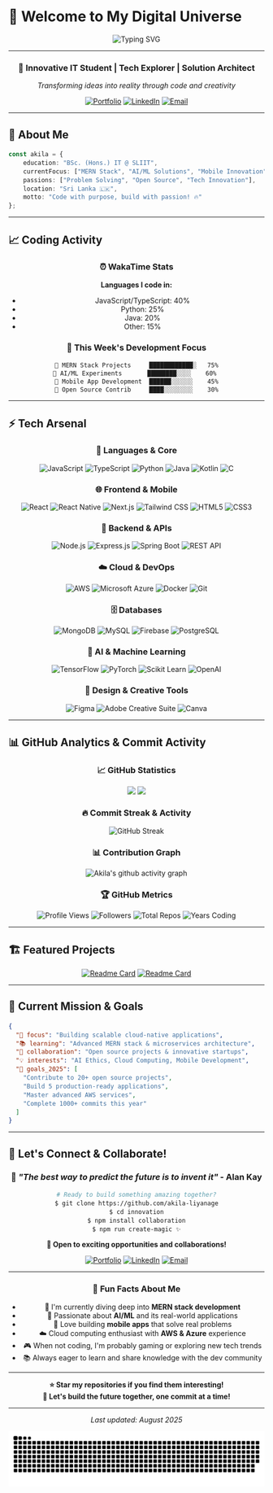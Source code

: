 # 🚀 Welcome to My Digital Universe

<div align="center">

![Typing SVG](https://readme-typing-svg.herokuapp.com?font=Orbitron&size=30&duration=3000&pause=1000&color=00D4FF&center=true&vCenter=true&width=600&lines=Hi%2C+I'm+Akila+Liyanage;Full-Stack+Developer;Cloud+%26+AI+Enthusiast;Always+Learning%2C+Always+Building)

</div>

---

<div align="center">

### 🌟 **Innovative IT Student | Tech Explorer | Solution Architect**
*Transforming ideas into reality through code and creativity*

[![Portfolio](https://img.shields.io/badge/🌐_Portfolio-00D4FF?style=for-the-badge&logoColor=white)](https://akila-liyanage.vercel.app/)
[![LinkedIn](https://img.shields.io/badge/LinkedIn-0077B5?style=for-the-badge&logo=linkedin&logoColor=white)](https://linkedin.com/in/akila-liyanage)
[![Email](https://img.shields.io/badge/Email-D14836?style=for-the-badge&logo=gmail&logoColor=white)](mailto:akilaimalsha@gmail.com)

</div>

---

## 🎯 **About Me**

```typescript
const akila = {
    education: "BSc. (Hons.) IT @ SLIIT",
    currentFocus: ["MERN Stack", "AI/ML Solutions", "Mobile Innovation"],
    passions: ["Problem Solving", "Open Source", "Tech Innovation"],
    location: "Sri Lanka 🇱🇰",
    motto: "Code with purpose, build with passion! 🔥"
};
```

---

## 📈 **Coding Activity**

<div align="center">

### ⏰ **WakaTime Stats** 
<!--START_SECTION:waka-->
**Languages I code in:**
- JavaScript/TypeScript: 40%
- Python: 25% 
- Java: 20%
- Other: 15%
<!--END_SECTION:waka-->

### 📅 **This Week's Development Focus**
```text
🔸 MERN Stack Projects     ████████████░   75%
🔸 AI/ML Experiments       ████████░░░░    60% 
🔸 Mobile App Development  ██████░░░░░░    45%
🔸 Open Source Contrib     ████░░░░░░░░    30%
```

</div>

---
## ⚡ **Tech Arsenal**

<div align="center">

### 🧠 **Languages & Core**
![JavaScript](https://img.shields.io/badge/JavaScript-323330?style=for-the-badge&logo=javascript&logoColor=F7DF1E)
![TypeScript](https://img.shields.io/badge/TypeScript-007ACC?style=for-the-badge&logo=typescript&logoColor=white)
![Python](https://img.shields.io/badge/Python-FFD43B?style=for-the-badge&logo=python&logoColor=blue)
![Java](https://img.shields.io/badge/Java-ED8B00?style=for-the-badge&logo=openjdk&logoColor=white)
![Kotlin](https://img.shields.io/badge/Kotlin-7F52FF?style=for-the-badge&logo=kotlin&logoColor=white)
![C](https://img.shields.io/badge/C-00599C?style=for-the-badge&logo=c&logoColor=white)

### 🌐 **Frontend & Mobile**
![React](https://img.shields.io/badge/React-20232A?style=for-the-badge&logo=react&logoColor=61DAFB)
![React Native](https://img.shields.io/badge/React_Native-20232A?style=for-the-badge&logo=react&logoColor=61DAFB)
![Next.js](https://img.shields.io/badge/Next.js-000000?style=for-the-badge&logo=next.js&logoColor=white)
![Tailwind CSS](https://img.shields.io/badge/Tailwind_CSS-38B2AC?style=for-the-badge&logo=tailwind-css&logoColor=white)
![HTML5](https://img.shields.io/badge/HTML5-E34F26?style=for-the-badge&logo=html5&logoColor=white)
![CSS3](https://img.shields.io/badge/CSS3-1572B6?style=for-the-badge&logo=css3&logoColor=white)

### 🔧 **Backend & APIs**
![Node.js](https://img.shields.io/badge/Node.js-339933?style=for-the-badge&logo=nodedotjs&logoColor=white)
![Express.js](https://img.shields.io/badge/Express.js-000000?style=for-the-badge&logo=express&logoColor=white)
![Spring Boot](https://img.shields.io/badge/Spring_Boot-6DB33F?style=for-the-badge&logo=spring-boot&logoColor=white)
![REST API](https://img.shields.io/badge/REST-API-FF6B35?style=for-the-badge)

### ☁️ **Cloud & DevOps**
![AWS](https://img.shields.io/badge/Amazon_AWS-FF9900?style=for-the-badge&logo=amazonaws&logoColor=white)
![Microsoft Azure](https://img.shields.io/badge/Microsoft_Azure-0089D6?style=for-the-badge&logo=microsoft-azure&logoColor=white)
![Docker](https://img.shields.io/badge/Docker-2CA5E0?style=for-the-badge&logo=docker&logoColor=white)
![Git](https://img.shields.io/badge/Git-F05032?style=for-the-badge&logo=git&logoColor=white)

### 🗄️ **Databases**
![MongoDB](https://img.shields.io/badge/MongoDB-4EA94B?style=for-the-badge&logo=mongodb&logoColor=white)
![MySQL](https://img.shields.io/badge/MySQL-005C84?style=for-the-badge&logo=mysql&logoColor=white)
![Firebase](https://img.shields.io/badge/Firebase-039BE5?style=for-the-badge&logo=Firebase&logoColor=white)
![PostgreSQL](https://img.shields.io/badge/PostgreSQL-316192?style=for-the-badge&logo=postgresql&logoColor=white)

### 🤖 **AI & Machine Learning**
![TensorFlow](https://img.shields.io/badge/TensorFlow-FF6F00?style=for-the-badge&logo=TensorFlow&logoColor=white)
![PyTorch](https://img.shields.io/badge/PyTorch-EE4C2C?style=for-the-badge&logo=pytorch&logoColor=white)
![Scikit Learn](https://img.shields.io/badge/scikit_learn-F7931E?style=for-the-badge&logo=scikit-learn&logoColor=white)
![OpenAI](https://img.shields.io/badge/OpenAI-412991?style=for-the-badge&logo=openai&logoColor=white)

### 🎨 **Design & Creative Tools**
![Figma](https://img.shields.io/badge/Figma-F24E1E?style=for-the-badge&logo=figma&logoColor=white)
![Adobe Creative Suite](https://img.shields.io/badge/Adobe%20Creative%20Suite-DA1F26?style=for-the-badge&logo=Adobe%20Creative%20Suite&logoColor=white)
![Canva](https://img.shields.io/badge/Canva-00C4CC?style=for-the-badge&logo=Canva&logoColor=white)

</div>

---

## 📊 **GitHub Analytics & Commit Activity**

<div align="center">

### 📈 **GitHub Statistics**
<img height="180em" src="https://github-readme-stats.vercel.app/api?username=akila-liyanage&show_icons=true&theme=tokyonight&include_all_commits=true&count_private=true&hide_border=true&bg_color=0d1117&title_color=00d4ff&icon_color=00d4ff&text_color=c9d1d9&rank_icon=github"/>

<img height="180em" src="https://github-readme-stats.vercel.app/api/top-langs/?username=akila-liyanage&layout=compact&langs_count=8&theme=tokyonight&hide_border=true&bg_color=0d1117&title_color=00d4ff&text_color=c9d1d9&card_width=320"/>

</div>

<div align="center">

### 🔥 **Commit Streak & Activity**
![GitHub Streak](https://github-readme-streak-stats.herokuapp.com?user=akila-liyanage&theme=tokyonight&hide_border=true&background=0D1117&stroke=00D4FF&ring=00D4FF&fire=FF6B35&currStreakLabel=00D4FF)

</div>

<div align="center">

### 📊 **Contribution Graph**
![Akila's github activity graph](https://github-readme-activity-graph.vercel.app/api/activity-graph?username=akila-liyanage&theme=tokyo-night&bg_color=0d1117&color=00d4ff&line=00d4ff&point=ffffff&area=true&hide_border=true)

</div>

<div align="center">

### 🏆 **GitHub Metrics**
![Profile Views](https://komarev.com/ghpvc/?username=akila-liyanage&color=00d4ff&style=for-the-badge&label=Profile%20Views)
![Followers](https://img.shields.io/github/followers/akila-liyanage?color=00d4ff&style=for-the-badge&logo=github&label=Followers)
![Total Repos](https://img.shields.io/badge/Total%20Repos-25+-00d4ff?style=for-the-badge&logo=github)
![Years Coding](https://img.shields.io/badge/Years%20Coding-3+-00d4ff?style=for-the-badge&logo=github)

</div>

---

## 🏗️ **Featured Projects**

<div align="center">

[![Readme Card](https://github-readme-stats.vercel.app/api/pin/?username=akila-liyanage&repo=your-main-project&theme=tokyonight&hide_border=true&bg_color=0d1117&title_color=00d4ff&text_color=c9d1d9)](https://github.com/akila-liyanage/your-main-project)
[![Readme Card](https://github-readme-stats.vercel.app/api/pin/?username=akila-liyanage&repo=another-project&theme=tokyonight&hide_border=true&bg_color=0d1117&title_color=00d4ff&text_color=c9d1d9)](https://github.com/akila-liyanage/another-project)

</div>

---

## 🎯 **Current Mission & Goals**

```json
{
  "🎯 focus": "Building scalable cloud-native applications",
  "📚 learning": "Advanced MERN stack & microservices architecture", 
  "🤝 collaboration": "Open source projects & innovative startups",
  "💡 interests": "AI Ethics, Cloud Computing, Mobile Development",
  "🌟 goals_2025": [
    "Contribute to 20+ open source projects",
    "Build 5 production-ready applications",
    "Master advanced AWS services",
    "Complete 1000+ commits this year"
  ]
}
```

---



## 🤝 **Let's Connect & Collaborate!**

<div align="center">

### 💬 *"The best way to predict the future is to invent it"* - Alan Kay

```bash
# Ready to build something amazing together?
$ git clone https://github.com/akila-liyanage
$ cd innovation
$ npm install collaboration
$ npm run create-magic ✨
```

**🚀 Open to exciting opportunities and collaborations!**

[![Portfolio](https://img.shields.io/badge/🌐_Explore_My_Work-00D4FF?style=for-the-badge&logoColor=white)](https://akila-liyanage.vercel.app/)
[![LinkedIn](https://img.shields.io/badge/💼_Let's_Connect-0077B5?style=for-the-badge&logo=linkedin&logoColor=white)](https://linkedin.com/in/akila-liyanage)
[![Email](https://img.shields.io/badge/📧_Say_Hello-D14836?style=for-the-badge&logo=gmail&logoColor=white)](mailto:akilaimalsha@gmail.com)

---

### 🎯 **Fun Facts About Me**
- 🌱 I'm currently diving deep into **MERN stack development**
- 🤖 Passionate about **AI/ML** and its real-world applications  
- 🚀 Love building **mobile apps** that solve real problems
- ☁️ Cloud computing enthusiast with **AWS & Azure** experience
- 🎮 When not coding, I'm probably gaming or exploring new tech trends
- 📚 Always eager to learn and share knowledge with the dev community

---

**⭐ Star my repositories if you find them interesting!**  
**🤝 Let's build the future together, one commit at a time!**

</div>

---

<div align="center">

*Last updated: August 2025*

<img src="https://raw.githubusercontent.com/platane/platane/output/github-contribution-grid-snake-dark.svg" alt="Snake animation" />

</div>
